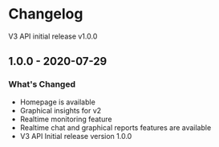 # Changelog

V3 API initial release v1.0.0

## 1.0.0 - 2020-07-29

### What's Changed

- Homepage is available
- Graphical insights for v2
- Realtime monitoring feature
- Realtime chat and graphical reports features are available
- V3 API Initial release version 1.0.0
